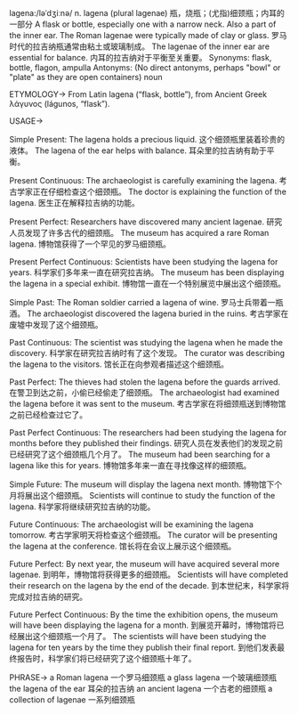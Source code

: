 lagena:/ləˈdʒiːnə/
n.
lagena (plural lagenae)
瓶，烧瓶；(尤指)细颈瓶；内耳的一部分
A flask or bottle, especially one with a narrow neck.  Also a part of the inner ear.
The Roman lagenae were typically made of clay or glass. 罗马时代的拉吉纳瓶通常由粘土或玻璃制成。
The lagenae of the inner ear are essential for balance. 内耳的拉吉纳对于平衡至关重要。
Synonyms: flask, bottle, flagon, ampulla
Antonyms:  (No direct antonyms, perhaps "bowl" or "plate" as they are open containers)
noun


ETYMOLOGY->
From Latin lagena (“flask, bottle”), from Ancient Greek λάγυνος (lágunos, “flask”).

USAGE->

Simple Present:
The lagena holds a precious liquid.  这个细颈瓶里装着珍贵的液体。
The lagena of the ear helps with balance.  耳朵里的拉吉纳有助于平衡。

Present Continuous:
The archaeologist is carefully examining the lagena. 考古学家正在仔细检查这个细颈瓶。
The doctor is explaining the function of the lagena. 医生正在解释拉吉纳的功能。

Present Perfect:
Researchers have discovered many ancient lagenae. 研究人员发现了许多古代的细颈瓶。
The museum has acquired a rare Roman lagena.  博物馆获得了一个罕见的罗马细颈瓶。

Present Perfect Continuous:
Scientists have been studying the lagena for years. 科学家们多年来一直在研究拉吉纳。
The museum has been displaying the lagena in a special exhibit. 博物馆一直在一个特别展览中展出这个细颈瓶。

Simple Past:
The Roman soldier carried a lagena of wine.  罗马士兵带着一瓶酒。
The archaeologist discovered the lagena buried in the ruins. 考古学家在废墟中发现了这个细颈瓶。

Past Continuous:
The scientist was studying the lagena when he made the discovery. 科学家在研究拉吉纳时有了这个发现。
The curator was describing the lagena to the visitors. 馆长正在向参观者描述这个细颈瓶。

Past Perfect:
The thieves had stolen the lagena before the guards arrived. 在警卫到达之前，小偷已经偷走了细颈瓶。
The archaeologist had examined the lagena before it was sent to the museum.  考古学家在将细颈瓶送到博物馆之前已经检查过它了。

Past Perfect Continuous:
The researchers had been studying the lagena for months before they published their findings. 研究人员在发表他们的发现之前已经研究了这个细颈瓶几个月了。
The museum had been searching for a lagena like this for years.  博物馆多年来一直在寻找像这样的细颈瓶。

Simple Future:
The museum will display the lagena next month. 博物馆下个月将展出这个细颈瓶。
Scientists will continue to study the function of the lagena. 科学家将继续研究拉吉纳的功能。

Future Continuous:
The archaeologist will be examining the lagena tomorrow. 考古学家明天将检查这个细颈瓶。
The curator will be presenting the lagena at the conference. 馆长将在会议上展示这个细颈瓶。

Future Perfect:
By next year, the museum will have acquired several more lagenae. 到明年，博物馆将获得更多的细颈瓶。
Scientists will have completed their research on the lagena by the end of the decade.  到本世纪末，科学家将完成对拉吉纳的研究。

Future Perfect Continuous:
By the time the exhibition opens, the museum will have been displaying the lagena for a month. 到展览开幕时，博物馆将已经展出这个细颈瓶一个月了。
The scientists will have been studying the lagena for ten years by the time they publish their final report. 到他们发表最终报告时，科学家们将已经研究了这个细颈瓶十年了。



PHRASE->
a Roman lagena  一个罗马细颈瓶
a glass lagena 一个玻璃细颈瓶
the lagena of the ear 耳朵的拉吉纳
an ancient lagena 一个古老的细颈瓶
a collection of lagenae  一系列细颈瓶
